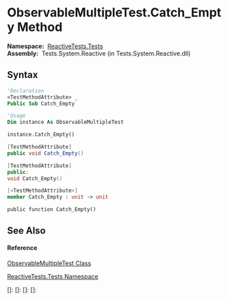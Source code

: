# ObservableMultipleTest.Catch\_Empty Method

**Namespace:**  [ReactiveTests.Tests](ReactiveTests.Tests\ReactiveTests.Tests.md)  
**Assembly:**  Tests.System.Reactive (in Tests.System.Reactive.dll)

## Syntax

```vb
'Declaration
<TestMethodAttribute> _
Public Sub Catch_Empty
```

```vb
'Usage
Dim instance As ObservableMultipleTest

instance.Catch_Empty()
```

```csharp
[TestMethodAttribute]
public void Catch_Empty()
```

```c++
[TestMethodAttribute]
public:
void Catch_Empty()
```

```fsharp
[<TestMethodAttribute>]
member Catch_Empty : unit -> unit 
```

```jscript
public function Catch_Empty()
```

## See Also

#### Reference

[ObservableMultipleTest Class](ObservableMultipleTest\ObservableMultipleTest.md)

[ReactiveTests.Tests Namespace](ReactiveTests.Tests\ReactiveTests.Tests.md)

[]: 
[]: 
[]: 
[]: 